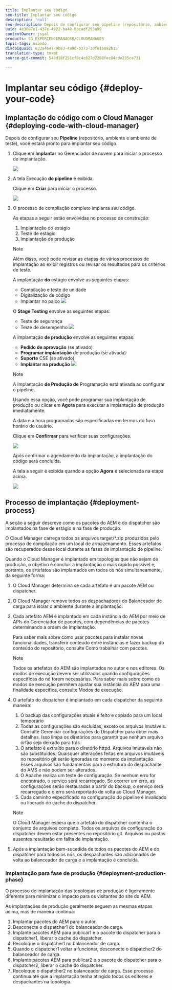 ```yaml
---
title: Implantar seu código
seo-title: Implantar seu código
description: 'null'
seo-description: Depois de configurar seu pipeline (repositório, ambiente e ambiente de teste), você estará pronto para implantar seu código. Siga esta página para saber mais.
uuid: 4e3807e1-437e-4922-ba48-0bcadf293a99
contentOwner: jsyal
products: SG_EXPERIENCEMANAGER/CLOUDMANAGER
topic-tags: usando
discoiquuid: 832a4647-9b83-4a9d-b373-30fe16092b15
translation-type: tm+mt
source-git-commit: 548d18f251cf8c4c827d2208fec04cde235ce731

---
```



# Implantar seu código {#deploy-your-code}

## Implantação de código com o Cloud Manager {#deploying-code-with-cloud-manager}

Depois de configurar seu **Pipeline** (repositório, ambiente e ambiente de teste), você estará pronto para implantar seu código.

1. Clique em **Implantar** no Gerenciador de nuvem para iniciar o processo de implantação.

   ![](assets/Deploy1.png)

1. A tela Execução **do pipeline** é exibida.

   Clique em **Criar** para iniciar o processo.

   ![](assets/Deploy2.png)

1. O processo de compilação completo implanta seu código.

   As etapas a seguir estão envolvidas no processo de construção:

   1. Implantação do estágio
   1. Teste de estágio
   1. Implantação de produção
   >[!NOTE]
   >
   >Além disso, você pode revisar as etapas de vários processos de implantação ao exibir registros ou revisar os resultados para os critérios de teste.

   A implantação **do** estágio envolve as seguintes etapas:

   * Compilação e teste de unidade
   * Digitalização de código
   * Implantar no palco
   ![](assets/Stage_Deployment1.png)

   O **Stage Testing** envolve as seguintes etapas:

   * Teste de segurança
   * Teste de desempenho
   ![](assets/Stage_Testing1.png)

   A implantação **de produção** envolve as seguintes etapas:

   * **Pedido de aprovação** (se ativado)
   * **Programar implantação** de produção (se ativada)
   * **Suporte** CSE (se ativado)
   * **Implantar na produção**
   ![](assets/Prod_Deployment1.png)

   >[!NOTE]
   >
   >A Implantação **de Produção de** Programação está ativada ao configurar o pipeline.
   >
   >
   >Usando essa opção, você pode programar sua implantação de produção ou clicar em **Agora** para executar a implantação de produção imediatamente.
   >
   >
   >A data e a hora programadas são especificadas em termos do fuso horário do usuário.
   >
   >
   >Clique em **Confirmar** para verificar suas configurações.

   ![](assets/Production_Deployment1.png)

   Após confirmar o agendamento da implantação, a implantação do código será concluída.

   A tela a seguir é exibida quando a opção **Agora** é selecionada na etapa acima.

   ![](assets/Production_Deployment2.png)

## Processo de implantação {#deployment-process}

A seção a seguir descreve como os pacotes do AEM e do dispatcher são implantados na fase de estágio e na fase de produção.

O Cloud Manager carrega todos os arquivos target/*.zip produzidos pelo processo de compilação em um local de armazenamento.  Esses artefatos são recuperados desse local durante as fases de implantação do pipeline.

Quando o Cloud Manager é implantado em topologias que não sejam de produção, o objetivo é concluir a implantação o mais rápido possível e, portanto, os artefatos são implantados em todos os nós simultaneamente, da seguinte forma:

1. O Cloud Manager determina se cada artefato é um pacote AEM ou dispatcher.
1. O Cloud Manager remove todos os despachadores do Balanceador de carga para isolar o ambiente durante a implantação.
1. Cada artefato AEM é implantado em cada instância do AEM por meio de APIs do Gerenciador de pacotes, com dependências de pacotes determinando a ordem de implantação.

   Para saber mais sobre como usar pacotes para instalar novas funcionalidades, transferir conteúdo entre instâncias e fazer backup do conteúdo do repositório, consulte Como trabalhar com pacotes.

   >[!NOTE]
   >
   >Todos os artefatos do AEM são implantados no autor e nos editores. Os modos de execução devem ser utilizados quando configurações específicas do nó forem necessárias. Para saber mais sobre como os modos de execução permitem ajustar sua instância do AEM para uma finalidade específica, consulte Modos de execução.

1. O artefato do dispatcher é implantado em cada dispatcher da seguinte maneira:

   1. O backup das configurações atuais é feito e copiado para um local temporário
   1. Todas as configurações são excluídas, exceto os arquivos imutáveis. Consulte Gerenciar configurações do Dispatcher para obter mais detalhes. Isso limpa os diretórios para garantir que nenhum arquivo órfão seja deixado para trás.
   1. O artefato é extraído para o diretório httpd.  Arquivos imutáveis não são substituídos. Quaisquer alterações feitas em arquivos imutáveis no repositório git serão ignoradas no momento da implantação.  Esses arquivos são fundamentais para a estrutura do despachante do AMS e não podem ser alterados.
   1. O Apache realiza um teste de configuração. Se nenhum erro for encontrado, o serviço será recarregado. Se ocorrer um erro, as configurações serão restauradas a partir do backup, o serviço será recarregado e o erro será reportado de volta ao Cloud Manager.
   1. Cada caminho especificado na configuração do pipeline é invalidado ou liberado do cache do dispatcher.
   >[!NOTE]
   >
   >O Cloud Manager espera que o artefato do dispatcher contenha o conjunto de arquivos completo.  Todos os arquivos de configuração do dispatcher devem estar presentes no repositório git. Arquivos ou pastas ausentes resultarão em falha de implantação.

1. Após a implantação bem-sucedida de todos os pacotes do AEM e do dispatcher para todos os nós, os despachantes são adicionados de volta ao balanceador de carga e a implantação é concluída.

### Implantação para fase de produção {#deployment-production-phase}

O processo de implantação das topologias de produção é ligeiramente diferente para minimizar o impacto para os visitantes do site do AEM.

As implantações de produção geralmente seguem as mesmas etapas acima, mas de maneira contínua:

1. Implantar pacotes do AEM para o autor.
1. Desconecte o dispatcher1 do balanceador de carga.
1. Implante pacotes AEM para publicar1 e o pacote do dispatcher para o dispatcher1, liberar o cache do dispatcher.
1. Recoloque o dispatcher1 no balanceador de carga.
1. Quando o dispatcher1 voltar a funcionar, desconecte o dispatcher2 do balanceador de carga.
1. Implante pacotes AEM para publicar2 e o pacote do dispatcher para o dispatcher2, liberar o cache do dispatcher.
1. Recoloque o dispatcher2 no balanceador de carga.
Esse processo continua até que a implantação tenha atingido todos os editores e despachantes na topologia.


